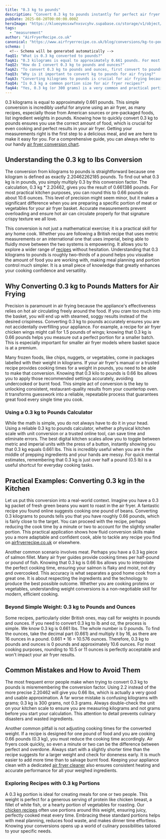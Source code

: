 ```yaml
---
title: "0.3 kg to pounds"
description: "Convert 0.3 kg to pounds instantly for perfect air fryer meals. Get accurate measurements and cooking tips for flawless results every time."
pubDate: 2025-08-20T00:00:00.000Z
heroImage: "https://klueoymssxwfnxsvcyhv.supabase.co/storage/v1/object/public/Shmucket/0-3-kg-to-pounds.webp"
tags:
  - "measurement"
author: "AirFryerRecipe.co.uk"
canonical: "https://www.airfryerrecipe.co.uk/blog/conversions/kg-to-pounds/0-3-kg-to-pounds"
schema: |
  <!-- Schema will be generated automatically -->
faqQ1: "What is 0.3 kg converted to pounds?"
faqA1: "0.3 kilograms is equal to approximately 0.661 pounds. For most practical kitchen and air fryer uses, you can comfortably round this to 0.66 pounds. This conversion is essential for accurately following recipes that use imperial measurements, ensuring you cook the correct portion size for perfect results."
faqQ2: "How do I convert 0.3 kg to pounds and ounces?"
faqA2: "To convert 0.3 kg to pounds and ounces, first convert to pounds (0.3 kg ≈ 0.661 lb). The whole number is 0 pounds. Multiply the decimal part (0.661) by 16 to get the ounces: 0.661 * 16 ≈ 10.576 ounces. So, 0.3 kg is roughly 0 lb and 10.6 oz, which is perfect for precise air fryer recipe adjustments."
faqQ3: "Why is it important to convert kg to pounds for air frying?"
faqA3: "Converting kilograms to pounds is crucial for air frying because most recipes and appliance guidelines provide cooking times and temperatures based on weight. Using the correct weight ensures even cooking and proper air circulation. Overloading the basket with too much food, even by a small amount, can lead to steamed, soggy results instead of crispy, perfectly cooked food."
faqQ4: "Is 0.3 kg a common portion size for air fryer recipes?"
faqA4: "Yes, 0.3 kg (or 300 grams) is a very common and practical portion size for air fryer recipes, especially those designed for one or two people. It is an ideal weight for a single large chicken breast, a couple of salmon fillets, or a generous portion of vegetables like broccoli or green beans, making it a versatile measurement for everyday cooking."
---
```

<p>0.3 kilograms is equal to approximately 0.661 pounds. This simple conversion is incredibly useful for anyone using an air fryer, as many recipes, especially those from American sources or pre-packaged foods, list ingredient weights in pounds. Knowing how to quickly convert 0.3 kg to pounds ensures you use the correct amount of food, which is crucial for even cooking and perfect results in your air fryer. Getting your measurements right is the first step to a delicious meal, and we are here to make it easy for you. For a comprehensive guide, you can always refer to our handy <a href="https://www.airfryerrecipe.co.uk/air-fryer-conversion-chart">air fryer conversion chart</a>.</p>

<h2>Understanding the 0.3 kg to lbs Conversion</h2>
<p>The conversion from kilograms to pounds is straightforward because one kilogram is defined as exactly 2.20462262185 pounds. To find out what 0.3 kg is in pounds, you simply multiply 0.3 by this conversion factor. The calculation, 0.3 kg * 2.20462, gives you the result of 0.661386 pounds. For most practical kitchen purposes, you can round this to 0.66 pounds or about 10.6 ounces. This level of precision might seem minor, but it makes a significant difference when you are preparing a specific portion of meat or vegetables for your air fryer basket. Accurate measurements prevent overloading and ensure hot air can circulate properly for that signature crispy texture we all love.</p>
<p>This conversion is not just a mathematical exercise; it is a practical skill for any home cook. Whether you are following a British recipe that uses metric measurements or an international one that uses imperial, being able to fluidly move between the two systems is empowering. It allows you to explore a wider range of <a href="https://www.airfryerrecipe.co.uk/recipes">recipes</a> without hesitation. Understanding that 0.3 kilograms to pounds is roughly two-thirds of a pound helps you visualise the amount of food you are working with, making meal planning and portion control much simpler. It is a small piece of knowledge that greatly enhances your cooking confidence and versatility.</p>

<h2>Why Converting 0.3 kg to Pounds Matters for Air Frying</h2>
<p>Precision is paramount in air frying because the appliance's effectiveness relies on hot air circulating freely around the food. If you cram too much into the basket, you will end up with steamed, soggy results instead of the desired crispiness. Converting 0.3 kg to pounds accurately ensures you are not accidentally overfilling your appliance. For example, a recipe for air fryer chicken wings might call for 1.5 pounds of wings; knowing that 0.3 kg is 0.66 pounds helps you measure out a perfect portion for a smaller batch. This is especially important for smaller air fryer models where basket space is at a premium.</p>
<p>Many frozen foods, like chips, nuggets, or vegetables, come in packages labelled with their weight in kilograms. If your air fryer's manual or a trusted recipe provides cooking times for a weight in pounds, you need to be able to make that conversion. Knowing that 0.3 kilo to pounds is 0.66 lbs allows you to apply those recommended settings accurately, avoiding undercooked or burnt food. This simple act of conversion is the key to unlocking consistent, restaurant-quality results from your countertop oven. It transforms guesswork into a reliable, repeatable process that guarantees great food every single time you cook.</p>

<h3>Using a 0.3 kg to Pounds Calculator</h3>
<p>While the math is simple, you do not always have to do it in your head. Using a reliable 0.3 kg to pounds calculator, whether a physical kitchen scale with unit conversion or a trusted online tool, can save time and eliminate errors. The best digital kitchen scales allow you to toggle between metric and imperial units with the press of a button, instantly showing you that 0.3 kg equals 0.661 lbs. This is incredibly useful when you are in the middle of prepping ingredients and your hands are messy. For quick mental estimates, remembering that 0.3 kg is just over half a pound (0.5 lb) is a useful shortcut for everyday cooking tasks.</p>

<h2>Practical Examples: Converting 0.3 kg in the Kitchen</h2>
<p>Let us put this conversion into a real-world context. Imagine you have a 0.3 kg packet of fresh green beans you want to roast in the air fryer. A fantastic recipe you found online suggests cooking one pound of beans. Converting 0.3 kilograms to pounds tells you that you have roughly 0.66 pounds, which is fairly close to the target. You can proceed with the recipe, perhaps reducing the cook time by a minute or two to account for the slightly smaller portion. This practical application shows how fluid conversion skills make you a more adaptable and confident cook, able to tackle any recipe you find on <a href="https://www.airfryerrecipe.co.uk/">airfryerrecipe.co.uk</a> or elsewhere.</p>
<p>Another common scenario involves meat. Perhaps you have a 0.3 kg piece of salmon fillet. Many air fryer guides provide cooking times per half-pound or pound of fish. Knowing that 0.3 kg is 0.66 lbs allows you to interpolate the perfect cooking time, ensuring your salmon is flaky and moist, not dry and overcooked. This accuracy is what separates a good home cook from a great one. It is about respecting the ingredients and the technology to produce the best possible outcome. Whether you are cooking proteins or vegetables, understanding weight conversions is a non-negotiable skill for modern, efficient cooking.</p>

<h3>Beyond Simple Weight: 0.3 kg to Pounds and Ounces</h3>
<p>Some recipes, particularly older British ones, may call for weights in pounds and ounces. If you need to convert 0.3 kg to lb and oz, the process is simple. We know 0.3 kg is 0.661 lbs. The whole number is 0 pounds. To find the ounces, take the decimal part (0.661) and multiply it by 16, as there are 16 ounces in a pound. 0.661 * 16 = 10.576 ounces. Therefore, 0.3 kg to pounds and ounces is 0 pounds and approximately 10.6 ounces. For most cooking purposes, rounding to 10.5 or 11 ounces is perfectly acceptable and won't impact your air fryer results.</p>

<h2>Common Mistakes and How to Avoid Them</h2>
<p>The most frequent error people make when trying to convert 0.3 kg to pounds is misremembering the conversion factor. Using 2.2 instead of the more precise 2.20462 will give you 0.66 lbs, which is actually a very good and usable approximation. A far worse mistake is confusing kilograms with grams; 0.3 kg is 300 grams, not 0.3 grams. Always double-check the unit on your kitchen scale to ensure you are measuring kilograms and not grams before you start your calculation. This attention to detail prevents culinary disasters and wasted ingredients.</p>
<p>Another common pitfall is not adjusting cooking times for the converted weight. If a recipe is designed for one pound of food and you are cooking 0.66 pounds (0.3 kg), you must reduce the cooking time accordingly. Air fryers cook quickly, so even a minute or two can be the difference between perfect and overdone. Always start with a slightly shorter time than the recipe suggests for a larger weight and check for doneness early. It is much easier to add more time than to salvage burnt food. Keeping your appliance clean with a dedicated <a href="https://www.airfryerrecipe.co.uk/air-fryer-cleaner">air fryer cleaner</a> also ensures consistent heating and accurate performance for all your weighed ingredients.</p>

<h3>Exploring Recipes with 0.3 kg Portions</h3>
<p>A 0.3 kg portion is ideal for creating meals for one or two people. This weight is perfect for a generous serving of protein like chicken breast, a fillet of white fish, or a hearty portion of vegetables for roasting. Our <a href="https://www.airfryerrecipe.co.uk/recipe-category/chicken">chicken recipes</a> often use portions around this weight, ensuring juicy, perfectly cooked meat every time. Embracing these standard portions helps with meal planning, reduces food waste, and makes dinner time effortless. Knowing your conversions opens up a world of culinary possibilities tailored to your specific needs.</p>
